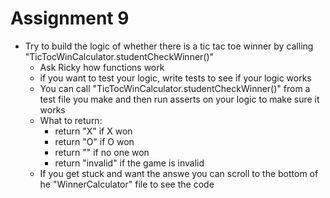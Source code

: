 #  Assignment 9

- Try to build the logic of whether there is a tic tac toe winner by calling "TicTocWinCalculator.studentCheckWinner()"
    - Ask Ricky how functions work
    - if you want to test your logic, write tests to see if your logic works
    - You can call "TicTocWinCalculator.studentCheckWinner()" from a test file you make and then run asserts on your logic to make sure it works
    - What to return:
        - return "X" if X won
        - return "O" if O won
        - return "" if no one won
        - return "invalid" if the game is invalid
    - If you get stuck and want the answe you can scroll to the bottom of he "WinnerCalculator" file to see the code
    
